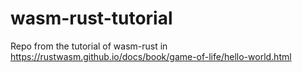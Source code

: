 # wasm-rust-tutorial
Repo from the tutorial of wasm-rust in https://rustwasm.github.io/docs/book/game-of-life/hello-world.html

